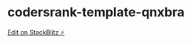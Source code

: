 # codersrank-template-qnxbra

[Edit on StackBlitz ⚡️](https://stackblitz.com/edit/codersrank-template-qnxbra)